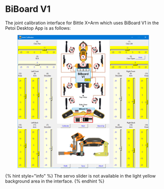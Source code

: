 # BiBoard V1

The joint calibration interface for Bittle X+Arm which uses BiBoard V1 in the Petoi Desktop App is as follows:

<figure><img src="../../../.gitbook/assets/image (3) (1) (1) (1).png" alt=""><figcaption></figcaption></figure>

{% hint style="info" %}
The servo slider is not available in the light yellow background area in the interface.
{% endhint %}

